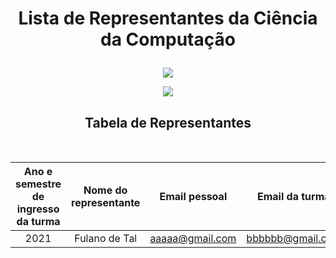 # <p align="center">Lista de Representantes da Ciência da Computação</p>

<div align="center">
  <a href="https://github.com/CienciaComputacao-IFCVideira/curso/blob/main/README.md"><img src="https://img.shields.io/badge/-Voltar%20ao%20in%C3%ADcio-green?style=for-the-badge&color=8600d4"/ ></a>
</div>

<p align="center">
  <img src="https://user-images.githubusercontent.com/87784393/127034300-d8d12eae-8351-4174-9884-6f58ede80758.png" />
</p>

  ## <div align="center">Tabela de Representantes</div>
  
   &nbsp;
   
 Ano e semestre de ingresso da turma | Nome do representante | Email pessoal | Email da turma
:------:  | :-------: | :-------: | :-------: 
2021 | Fulano de Tal | aaaaa@gmail.com | bbbbbb@gmail.com
  
  &nbsp;
  
